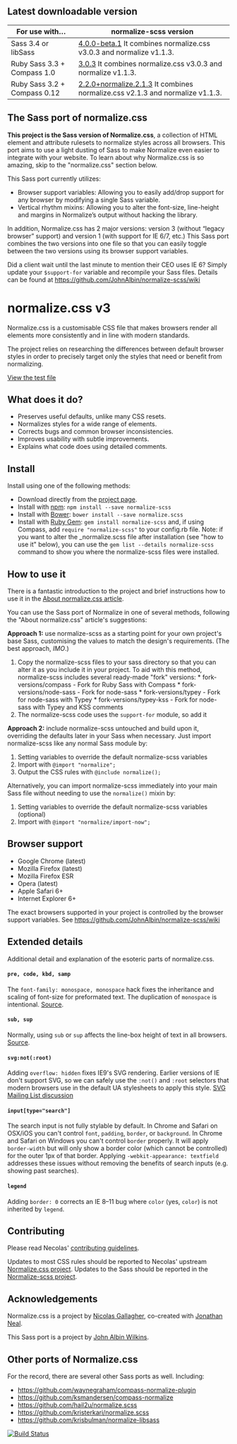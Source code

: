 ## Latest downloadable version

For use with…                | normalize-scss version
-----------------------------|-----------------------
Sass 3.4 or libSass          | [4.0.0-beta.1](https://github.com/JohnAlbin/normalize-scss/releases/tag/4.0.0-beta.1) It combines normalize.css v3.0.3 and normalize v1.1.3.
Ruby Sass 3.3 + Compass 1.0  | [3.0.3](https://github.com/JohnAlbin/normalize-scss/releases/tag/3.0.3) It combines normalize.css v3.0.3 and normalize v1.1.3.
Ruby Sass 3.2 + Compass 0.12 | [2.2.0+normalize.2.1.3](https://github.com/JohnAlbin/normalize-scss/releases/tag/2.2.0%2Bnormalize.2.1.3) It combines normalize.css v2.1.3 and normalize v1.1.3.

## The Sass port of normalize.css

__This project is the Sass version of Normalize.css__, a collection of
HTML element and attribute rulesets to normalize styles across all browsers.
This port aims to use a light dusting of Sass to make Normalize even
easier to integrate with your website. To learn about why Normalize.css is so
amazing, skip to the "normalize.css" section below.

This Sass port currently utilizes:

* Browser support variables: Allowing you to easily add/drop support for any
  browser by modifying a single Sass variable.
* Vertical rhythm mixins: Allowing you to alter the font-size, line-height and
  margins in Normalize’s output without hacking the library.

In addition, Normalize.css has 2 major versions: version 3 (without “legacy
browser” support) and version 1 (with support for IE 6/7, etc.) This Sass port
combines the two versions into one file so that you can easily toggle between
the two versions using its browser support variables.

Did a client wait until the last minute to mention their CEO uses IE 6? Simply
update your `$support-for` variable and recompile your Sass files.
Details can be found at https://github.com/JohnAlbin/normalize-scss/wiki

# normalize.css v3

Normalize.css is a customisable CSS file that makes browsers render all
elements more consistently and in line with modern standards.

The project relies on researching the differences between default browser
styles in order to precisely target only the styles that need or benefit from
normalizing.

[View the test file](http://necolas.github.io/normalize.css/latest/test.html)

## What does it do?

* Preserves useful defaults, unlike many CSS resets.
* Normalizes styles for a wide range of elements.
* Corrects bugs and common browser inconsistencies.
* Improves usability with subtle improvements.
* Explains what code does using detailed comments.

## Install

Install using one of the following methods:

* Download directly from the [project page](https://github.com/JohnAlbin/normalize-scss/releases).
* Install with [npm](http://npmjs.org/): `npm install --save normalize-scss`
* Install with [Bower](http://bower.io/): `bower install --save normalize.scss`
* Install with [Ruby Gem](https://rubygems.org/gems/normalize-scss):
  `gem install normalize-scss` and, if using Compass, add
  `require "normalize-scss"` to your config.rb file. Note: if you want to alter
  the _normalize.scss file after installation (see "how to use it" below), you
  can use the `gem list --details normalize-scss` command to show you where the
  normalize-scss files were installed.

## How to use it

There is a fantastic introduction to the project and brief instructions how to
use it in the [About normalize.css article](http://nicolasgallagher.com/about-normalize-css/).

You can use the Sass port of Normalize in one of several methods, following the "About normalize.css" article's suggestions:

__Approach 1:__ use normalize-scss as a starting point for your own project's base Sass, customising the values to match the design's requirements. (The best approach, _IMO_.)
  1. Copy the normalize-scss files to your sass directory so that you can alter it
    as you include it in your project. To aid with this method, normalize-scss
    includes several ready-made "fork" versions:
    * fork-versions/compass - Fork for Ruby Sass with Compass
    * fork-versions/node-sass - Fork for node-sass
    * fork-versions/typey - Fork for node-sass with Typey
    * fork-versions/typey-kss - Fork for node-sass with Typey and KSS comments
  2. The normalize-scss code uses the `support-for` module, so add it

__Approach 2:__ include normalize-scss untouched and build upon it, overriding
the defaults later in your Sass when necessary. Just import normalize-scss like
any normal Sass module by:
  1. Setting variables to override the default normalize-scss variables
  2. Import with `@import "normalize";`
  3. Output the CSS rules with `@include normalize();`

Alternatively, you can import normalize-scss immediately into your main Sass
file without needing to use the `normalize()` mixin by:

  1. Setting variables to override the default normalize-scss variables
    (optional)
  2. Import with `@import "normalize/import-now";`

## Browser support

* Google Chrome (latest)
* Mozilla Firefox (latest)
* Mozilla Firefox ESR
* Opera (latest)
* Apple Safari 6+
* Internet Explorer 6+

The exact browsers supported in your project is controlled by the browser
support variables. See https://github.com/JohnAlbin/normalize-scss/wiki

## Extended details

Additional detail and explanation of the esoteric parts of normalize.css.

#### `pre, code, kbd, samp`

The `font-family: monospace, monospace` hack fixes the inheritance and scaling
of font-size for preformated text. The duplication of `monospace` is
intentional.  [Source](http://en.wikipedia.org/wiki/User:Davidgothberg/Test59).

#### `sub, sup`

Normally, using `sub` or `sup` affects the line-box height of text in all
browsers. [Source](http://gist.github.com/413930).

#### `svg:not(:root)`

Adding `overflow: hidden` fixes IE9's SVG rendering. Earlier versions of IE
don't support SVG, so we can safely use the `:not()` and `:root` selectors that
modern browsers use in the default UA stylesheets to apply this style. [SVG
Mailing List discussion](http://lists.w3.org/Archives/Public/public-svg-wg/2008JulSep/0339.html)

#### `input[type="search"]`

The search input is not fully stylable by default. In Chrome and Safari on
OSX/iOS you can't control `font`, `padding`, `border`, or `background`. In
Chrome and Safari on Windows you can't control `border` properly. It will apply
`border-width` but will only show a border color (which cannot be controlled)
for the outer 1px of that border. Applying `-webkit-appearance: textfield`
addresses these issues without removing the benefits of search inputs (e.g.
showing past searches).

#### `legend`

Adding `border: 0` corrects an IE 8–11 bug where `color` (yes, `color`) is not
inherited by `legend`.

## Contributing
Please read Necolas' [contributing
guidelines](CONTRIBUTING.md).

Updates to most CSS rules should be reported to Necolas' upstream [Normalize.css
project](http://necolas.github.com/normalize.css/). Updates to the Sass should
be reported in the [Normalize-scss project](https://github.com/JohnAlbin/normalize-scss/).

## Acknowledgements

Normalize.css is a project by [Nicolas Gallagher](https://github.com/necolas),
co-created with [Jonathan Neal](https://github.com/jonathantneal).

This Sass port is a project by [John Albin Wilkins](http://john.albin.net).

## Other ports of Normalize.css

For the record, there are several other Sass ports as well. Including:

* https://github.com/waynegraham/compass-normalize-plugin
* https://github.com/ksmandersen/compass-normalize
* https://github.com/hail2u/normalize.scss
* https://github.com/kristerkari/normalize.scss
* https://github.com/krisbulman/normalize-libsass

[![Build Status](https://travis-ci.org/JohnAlbin/normalize-scss.png?branch=master)](https://travis-ci.org/JohnAlbin/normalize-scss)
